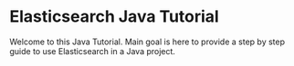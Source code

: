 Elasticsearch Java Tutorial
===========================

Welcome to this Java Tutorial. Main goal is here to provide a step by step guide to use
Elasticsearch in a Java project.


